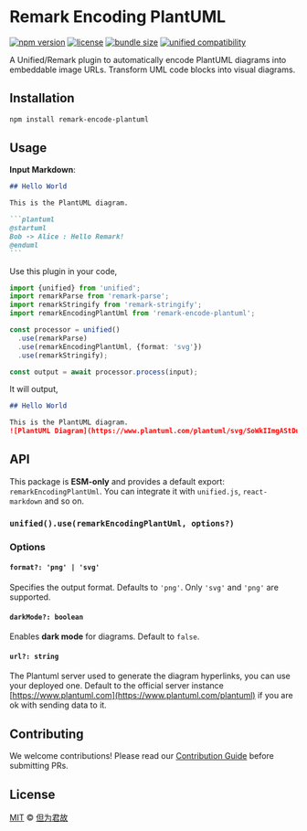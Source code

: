 # Remark Encoding PlantUML

[![npm version](https://img.shields.io/npm/v/remark-encode-plantuml?style=flat-square)](https://www.npmjs.com/package/remark-encode-plantuml)
[![license](https://img.shields.io/github/license/PrinOrange/remark-encode-plantuml?style=flat-square)](./LICENSE)
[![bundle size](https://img.shields.io/bundlephobia/min/remark-encode-plantuml?style=flat-square)](https://bundlephobia.com/package/remark-encode-plantuml)
[![unified compatibility](https://img.shields.io/badge/unified.js-100%25%20compatible-9cf?style=flat-square)](https://unifiedjs.com)

A Unified/Remark plugin to automatically encode PlantUML diagrams into embeddable image URLs. Transform UML code blocks into visual diagrams.

## Installation

```bash
npm install remark-encode-plantuml
```

## Usage

**Input Markdown**:

````markdown
## Hello World

This is the PlantUML diagram.

```plantuml
@startuml
Bob -> Alice : Hello Remark!
@enduml
```
````

Use this plugin in your code,

```typescript
import {unified} from 'unified';
import remarkParse from 'remark-parse';
import remarkStringify from 'remark-stringify';
import remarkEncodingPlantUml from 'remark-encode-plantuml';

const processor = unified()
  .use(remarkParse)
  .use(remarkEncodingPlantUml, {format: 'svg'})
  .use(remarkStringify);

const output = await processor.process(input);
```

It will output,

```markdown
## Hello World

This is the PlantUML diagram.
![PlantUML Diagram](https://www.plantuml.com/plantuml/svg/SoWkIImgAStDuU8gp69mB2v9ICrB0NeF)
```

## API

This package is **ESM-only** and provides a default export: `remarkEncodingPlantUml`. You can integrate it with `unified.js`, `react-markdown` and so on.

### `unified().use(remarkEncodingPlantUml, options?)`

### Options

#### `format?: 'png' | 'svg'`

Specifies the output format. Defaults to `'png'`. Only `'svg'` and `'png'` are supported.

#### `darkMode?: boolean`

Enables **dark mode** for diagrams. Default to `false`.

#### `url?: string`

The Plantuml server used to generate the diagram hyperlinks, you can use your deployed one. Default to the official server instance [https://www.plantuml.com](https://www.plantuml.com/plantuml) if you are ok with sending data to it.

## Contributing

We welcome contributions! Please read our [Contribution Guide](CONTRIBUTION.md) before submitting PRs.

## License

[MIT](./LICENSE) © [但为君故](https://github.com/PrinOrange)
